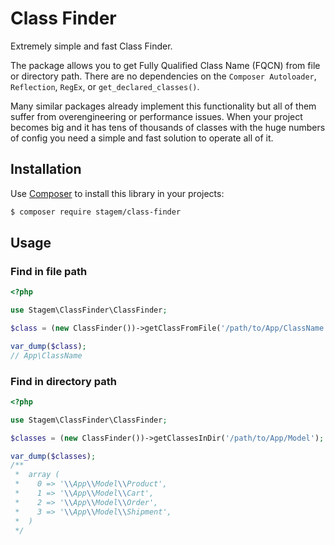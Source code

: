 # Class Finder

Extremely simple and fast Class Finder. 

The package allows you to get Fully Qualified Class Name (FQCN) from file or directory path.
There are no dependencies on the `Composer Autoloader`, `Reflection`, `RegEx`, or `get_declared_classes()`.

Many similar packages already implement this functionality but all of them suffer from overengineering or performance issues.
When your project becomes big and it has tens of thousands of classes with the huge numbers of config 
you need a simple and fast solution to operate all of it.  

## Installation
Use [Composer](https://getcomposer.org/) to install this library in your projects:
```bash
$ composer require stagem/class-finder
```

## Usage

### Find in file path
```php
<?php

use Stagem\ClassFinder\ClassFinder;

$class = (new ClassFinder())->getClassFromFile('/path/to/App/ClassName.php');

var_dump($class);
// App\ClassName
```

### Find in directory path
```php
<?php 

use Stagem\ClassFinder\ClassFinder;

$classes = (new ClassFinder())->getClassesInDir('/path/to/App/Model');

var_dump($classes);
/**
 *  array (
 *    0 => '\\App\\Model\\Product',
 *    1 => '\\App\\Model\\Cart',
 *    2 => '\\App\\Model\\Order',
 *    3 => '\\App\\Model\\Shipment',
 *  )
 */  
```
